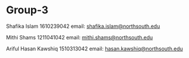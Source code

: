 # Group-3
Shafika Islam 1610239042 email: shafika.islam@northsouth.edu

Mithi Shams   1211041042 email: mithi.shams@northsouth.edu

Ariful Hasan Kawshiq 1510313042 email: hasan.kawshiq@northsouth.edu
